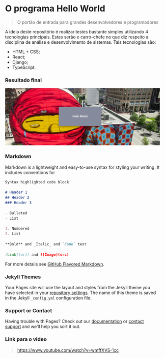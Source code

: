 # O programa Hello World

> O portão de entrada para grandes desenvolvedores e programadores

A ideia deste repositório é realizar testes bastante simples utilizando 4 tecnologias principais. Estas serão o carro-chefe no que diz respeito à disciplina de análise e desenvolvimento de sistemas. Tais tecnologias são:
* HTML + CSS;
* React;
* Django;
* TypeScript.

### Resultado final
![Exemplo da execução do código](imgs/final-result.png) 

### Markdown

Markdown is a lightweight and easy-to-use syntax for styling your writing. It includes conventions for

```markdown
Syntax highlighted code block

# Header 1
## Header 2
### Header 3

- Bulleted
- List

1. Numbered
2. List

**Bold** and _Italic_ and `Code` text

[Link](url) and ![Image](src)
```

For more details see [GitHub Flavored Markdown](https://guides.github.com/features/mastering-markdown/).

### Jekyll Themes

Your Pages site will use the layout and styles from the Jekyll theme you have selected in your [repository settings](https://github.com/lucaxgomex/all-hello-world/settings). The name of this theme is saved in the Jekyll `_config.yml` configuration file.

### Support or Contact

Having trouble with Pages? Check out our [documentation](https://docs.github.com/categories/github-pages-basics/) or [contact support](https://support.github.com/contact) and we’ll help you sort it out.

### Link para o video
> <https://www.youtube.com/watch?v=wmffXVS-1cc>
